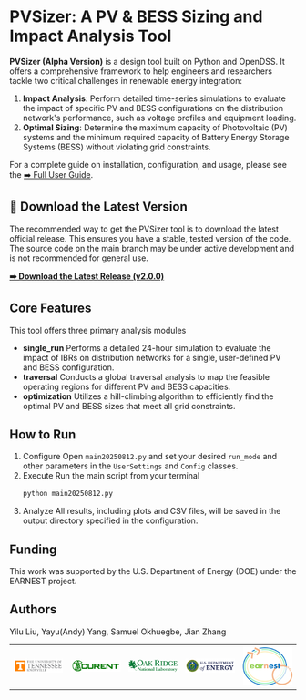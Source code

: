 # PVSizer: A PV & BESS Sizing and Impact Analysis Tool

**PVSizer (Alpha Version)** is a design tool built on Python and OpenDSS. It offers a comprehensive framework to help engineers and researchers tackle two critical challenges in renewable energy integration:

1.  **Impact Analysis**: Perform detailed time-series simulations to evaluate the impact of specific PV and BESS configurations on the distribution network's performance, such as voltage profiles and equipment loading.
2.  **Optimal Sizing**: Determine the maximum capacity of Photovoltaic (PV) systems and the minimum required capacity of Battery Energy Storage Systems (BESS) without violating grid constraints.

For a complete guide on installation, configuration, and usage, please see the [➡️ Full User Guide](User_guide.md).

## 🚀 Download the Latest Version

The recommended way to get the PVSizer tool is to download the latest official release. This ensures you have a stable, tested version of the code. The source code on the main branch may be under active development and is not recommended for general use.

**[➡️ Download the Latest Release (v2.0.0)](https://github.com/yayuyang/PVSizer_Tool_AlphaVersion/releases)**

## Core Features

This tool offers three primary analysis modules

-  **single_run** Performs a detailed 24-hour simulation to evaluate the impact of IBRs on distribution networks for a single, user-defined PV and BESS configuration.
-  **traversal** Conducts a global traversal analysis to map the feasible operating regions for different PV and BESS capacities.
-  **optimization** Utilizes a hill-climbing algorithm to efficiently find the optimal PV and BESS sizes that meet all grid constraints.

## How to Run

1.  Configure Open `main20250812.py` and set your desired `run_mode` and other parameters in the `UserSettings` and `Config` classes.
2.  Execute Run the main script from your terminal
    ```bash
    python main20250812.py
    ```
3.  Analyze All results, including plots and CSV files, will be saved in the output directory specified in the configuration.

## Funding

This work was supported by the U.S. Department of Energy (DOE) under the EARNEST project.

## Authors 
Yilu Liu, Yayu(Andy) Yang, Samuel Okhuegbe, Jian Zhang  

<table border="0">
  <tr>
    <td align="center">
      <img src="./logo/UTK.jpg" alt="Image 1" width="150">
    </td>
    <td align="center">
      <img src="./logo/CURENT.png" alt="Image 2" width="150">
    </td>
    <td align="center">
      <img src="./logo/ORNL.png" alt="Image 3" width="150">
    </td>
    <td align="center">
      <img src="./logo/DOE.png" alt="Image 4" width="150">
    </td>
    <td align="center">
      <img src="./logo/EARNEST.png" alt="Image 5" width="150">
    </td>
  </tr>
</table>




